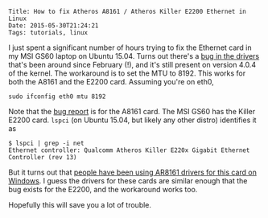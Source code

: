     Title: How to fix Atheros A8161 / Atheros Killer E2200 Ethernet in Linux
    Date: 2015-05-30T21:24:21
    Tags: tutorials, linux

I just spent a significant number of hours trying to fix the Ethernet card in my MSI GS60 laptop on Ubuntu 15.04. Turns out there's a [bug in the drivers](https://bugzilla.kernel.org/show_bug.cgi?id=70761) that's been around since February (!), and it's still present on version 4.0.4 of the kernel. The workaround is to set the MTU to 8192. This works for both the A8161 and the E2200 card. Assuming you're on eth0,

```console
sudo ifconfig eth0 mtu 8192
```

<!-- more -->

Note that the [bug report](https://forum-en.msi.com/index.php?topic=168097.0) is for the A8161 card. The MSI GS60 has the Killer E2200 card. ```lspci``` (on Ubuntu 15.04, but likely any other distro) identifies it as 

```console
$ lspci | grep -i net
Ethernet controller: Qualcomm Atheros Killer E220x Gigabit Ethernet Controller (rev 13)
```

But it turns out that [people have been using AR8161 drivers for this card on Windows](https://forum-en.msi.com/index.php?topic=168097.0). I guess the drivers for these cards are similar enough that the bug exists for the E2200, and the workaround works too. 

Hopefully this will save you a lot of trouble.
